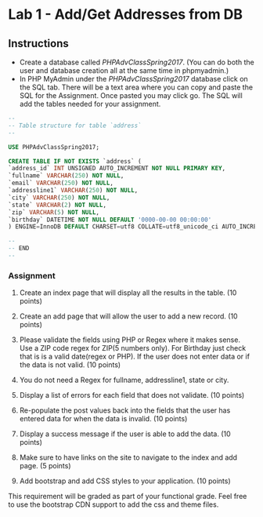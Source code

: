 # Lab 1 - Add/Get Addresses from DB

##  Instructions

* Create a database called _PHPAdvClassSpring2017_. (You can do both the user and database creation all at the same time in phpmyadmin.)
* In PHP MyAdmin under the _PHPAdvClassSpring2017_ database click on the SQL tab. There will be a text area where you can copy and paste the SQL for the Assignment.  Once pasted you may click go. The SQL will add the tables needed for your assignment.

```sql
--
-- Table structure for table `address`
--

USE PHPAdvClassSpring2017;

CREATE TABLE IF NOT EXISTS `address` (
`address_id` INT UNSIGNED AUTO_INCREMENT NOT NULL PRIMARY KEY,
`fullname` VARCHAR(250) NOT NULL,
`email` VARCHAR(250) NOT NULL, 
`addressline1` VARCHAR(250) NOT NULL,
`city` VARCHAR(250) NOT NULL, 
`state` VARCHAR(2) NOT NULL, 
`zip` VARCHAR(5) NOT NULL,
`birthday` DATETIME NOT NULL DEFAULT '0000-00-00 00:00:00'
) ENGINE=InnoDB DEFAULT CHARSET=utf8 COLLATE=utf8_unicode_ci AUTO_INCREMENT=1 ;

--
-- END
--
```

### Assignment

1. Create an index page that will display all the results in the table. (10 points)

2. Create an add page that will allow the user to add a new record. (10 points)

3. Please validate the fields using PHP or Regex where it makes sense. Use a ZIP code regex for ZIP(5 numbers only). For Birthday just check that is is a valid date(regex or PHP). If the user does not enter data or if the data is not valid. (10 points)

4. You do not need a Regex for fullname, addressline1, state or city. 

5. Display a list of errors for each field that does not validate. (10 points)

6. Re-populate the post values back into the fields that the user has entered data for when the data is invalid. (10 points)

7. Display a success message if the user is able to add the data. (10 points)

8. Make sure to have links on the site to navigate to the index and add page. (5 points)

9. Add bootstrap and add CSS styles to your application. (10 points)

This requirement will be graded as part of your functional grade.
Feel free to use the bootstrap CDN support to add the css and theme files.
